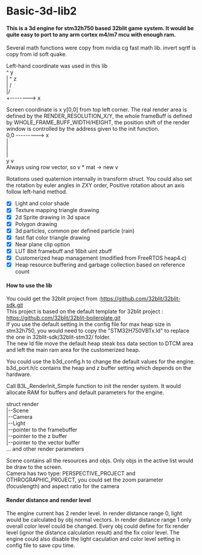 # Basic-3d-lib2
#### This is a 3d engine for stm32h750 based 32blit game system. It would be quite easy to port to any arm cortex m4/m7 mcu with enough ram. 
Several math functions were copy from nvidia cg fast math lib. invert sqrtf is copy from id soft quake.

Left-hand coordinate was used in this lib  
    ^ y  
    |    ^ z  
    |  /  
    |/  
    +--------> x  
      
Screen coordinate is x y[0,0] from top left corner. The real render area is defined by
the RENDER_RESOLUTION_X/Y, the whole frameBuff is defined by WHOLE_FRAME_BUFF_WIDTH/HEIGHT, 
the position shift of the render window is controlled by the address given to the init function.  
0,0 ---------> x  
   |  
   |  
   |  
 y v  
Always using row vector, so v * mat -> new v  

Rotations used quaternion internally in transform struct. You could also set the rotation by euler angles in ZXY order, Positive rotation about an axis follow left-hand method.  
- [x] Light and color shade
- [x] Texture mapping triangle drawing
- [x] 2d Sprite drawing in 3d space
- [x] Polygon drawing
- [x] 3d particles, common per defined particle (rain)
- [x] fast flat color triangle drawing
- [x] Near plane clip option
- [x] LUT 8bit framebuff and 16bit uint zbuff
- [x] Customerized heap management (modified from FreeRTOS heap4.c)
- [x] Heap resource buffering and garbage collection based on reference count

#### How to use the lib
You could get the 32blit project from :https://github.com/32blit/32blit-sdk.git  
This project is based on the default template for 32blit project : https://github.com/32blit/32blit-boilerplate.git  
If you use the default setting in the config file for max heap size in stm32h750, you would need to copy the "STM32H750VBTx.ld" to replace the one in 32blit-sdk/32blit-stm32/ folder.   
The new ld file move the default heap steak bss data section to DTCM area and left the main ram area for the customerized heap.  

You could use the b3d_config.h to change the default values for the engine.  
b3d_port.h/c contains the heap and z buffer setting which depends on the hardware.  

Call B3L_RenderInit_Simple function to init the render system. It would allocate RAM for buffers and default parameters for the engine.   

struct render  
         |--Scene  
         |--Camera  
         |--Light  
         |--pointer to the framebuffer  
         |--pointer to the z buffer  
         |--pointer to the vector buffer  
         ... and other render parameters  

Scene contains all the resources and objs. Only objs in the active list would be draw to the screen.  
Camera has two type: PERSPECTIVE_PROJECT and OTHROGRAPHIC_PROJECT, you could set the zoom parameter (focuslength) and aspect ratio for the camera  

#### Render distance and render level  
The engine current has 2 render level. In render distance range 0, light would be calculated by obj normal vectors. In render distance range 1 only overall color level could be changed.
Every obj could define for fix render level (ignor the distance calculation result) and the fix color level. The engine could also disable the light caculation and color level setting in config file to save cpu time.

